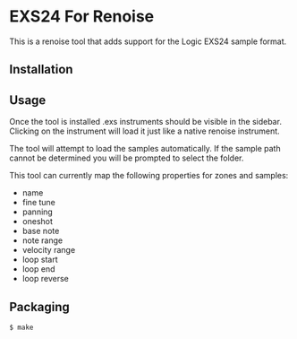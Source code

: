 # EXS24 For Renoise

This is a renoise tool that adds support for the Logic EXS24 sample format.

## Installation

## Usage

Once the tool is installed .exs instruments should be visible in the sidebar.  Clicking on the instrument will load it just like a native renoise instrument.

The tool will attempt to load the samples automatically.  If the sample path cannot be determined you will be prompted to select the folder.

This tool can currently map the following properties for zones and samples:

- name
- fine tune
- panning
- oneshot
- base note
- note range
- velocity range
- loop start
- loop end
- loop reverse

## Packaging

```
$ make
```
